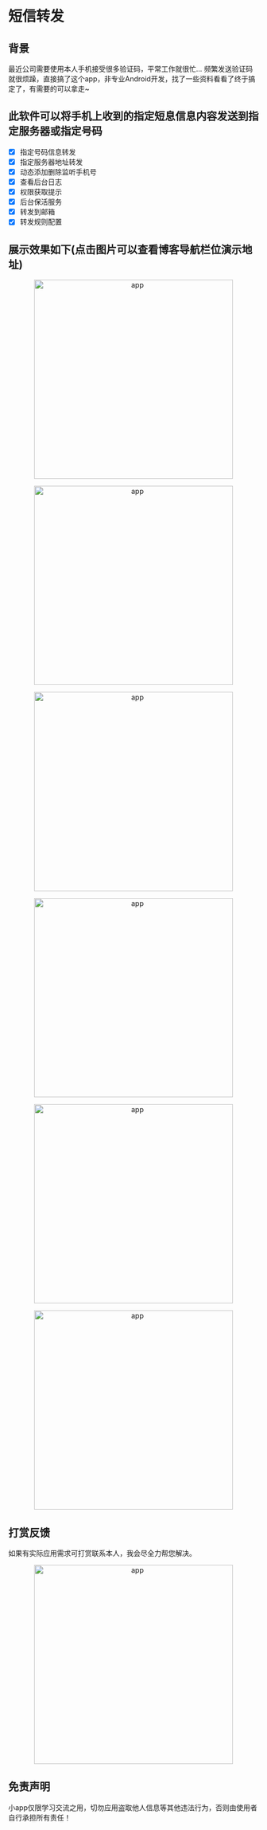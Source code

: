 # 短信转发

## 背景

最近公司需要使用本人手机接受很多验证码，平常工作就很忙... 频繁发送验证码就很烦躁，直接搞了这个app，非专业Android开发，找了一些资料看看了终于搞定了，有需要的可以拿走~

## 此软件可以将手机上收到的指定短息信息内容发送到指定服务器或指定号码

- [x] 指定号码信息转发
- [x] 指定服务器地址转发
- [x] 动态添加删除监听手机号
- [x] 查看后台日志
- [x] 权限获取提示
- [x] 后台保活服务
- [x] 转发到邮箱
- [x] 转发规则配置

## 展示效果如下(点击图片可以查看博客导航栏位演示地址)

<p align="center"><a href="https://leg.liudongyang.top" target="_blank" rel="noopener noreferrer"><img width="400" src="https://cdn.jsdelivr.net/gh/gitldy1013/SMSPoster-Pro/img/app.jpg" alt="app"></a></p>

<p align="center"><a href="https://leg.liudongyang.top" target="_blank" rel="noopener noreferrer"><img width="400" src="https://cdn.jsdelivr.net/gh/gitldy1013/SMSPoster-Pro/img/app05.jpg" alt="app"></a></p>

<p align="center"><a href="https://leg.liudongyang.top" target="_blank" rel="noopener noreferrer"><img width="400" src="https://cdn.jsdelivr.net/gh/gitldy1013/SMSPoster-Pro/img/app04.jpg" alt="app"></a></p>

<p align="center"><a href="https://leg.liudongyang.top" target="_blank" rel="noopener noreferrer"><img width="400" src="https://cdn.jsdelivr.net/gh/gitldy1013/SMSPoster-Pro/img/app03.jpg" alt="app"></a></p>

<p align="center"><a href="https://leg.liudongyang.top" target="_blank" rel="noopener noreferrer"><img width="400" src="https://cdn.jsdelivr.net/gh/gitldy1013/SMSPoster-Pro/img/app02.jpg" alt="app"></a></p>

<p align="center"><a href="https://leg.liudongyang.top" target="_blank" rel="noopener noreferrer"><img width="400" src="https://cdn.jsdelivr.net/gh/gitldy1013/SMSPoster-Pro/img/app01.jpg" alt="app"></a></p>

## 打赏反馈

如果有实际应用需求可打赏联系本人，我会尽全力帮您解决。

<p align="center"><a href="https://leg.liudongyang.top" target="_blank" rel="noopener noreferrer"><img width="400" src="https://cdn.jsdelivr.net/gh/gitldy1013/SMSPoster-Pro/img/weixinpay.png" alt="app"></a></p>

## 免责声明

小app仅限学习交流之用，切勿应用盗取他人信息等其他违法行为，否则由使用者自行承担所有责任！
